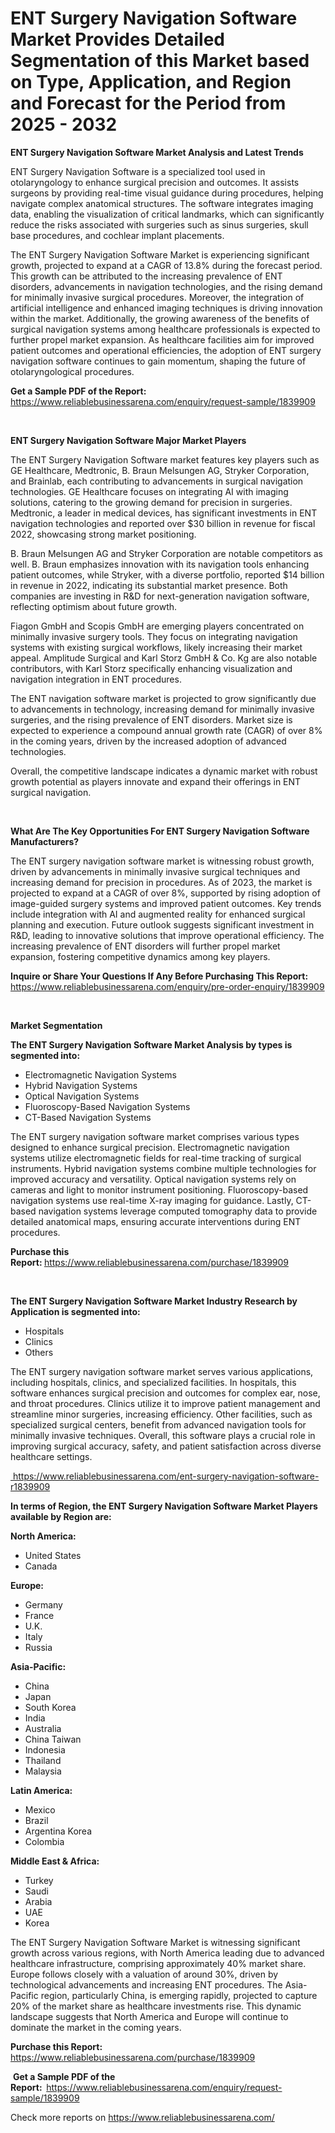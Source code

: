 <p><h1>ENT Surgery Navigation Software Market Provides Detailed Segmentation of this Market based on Type, Application, and Region and Forecast for the Period from 2025 - 2032</h1></p><p><strong>ENT Surgery Navigation Software Market Analysis and Latest Trends</strong></p>
<p><p>ENT Surgery Navigation Software is a specialized tool used in otolaryngology to enhance surgical precision and outcomes. It assists surgeons by providing real-time visual guidance during procedures, helping navigate complex anatomical structures. The software integrates imaging data, enabling the visualization of critical landmarks, which can significantly reduce the risks associated with surgeries such as sinus surgeries, skull base procedures, and cochlear implant placements.</p><p>The ENT Surgery Navigation Software Market is experiencing significant growth, projected to expand at a CAGR of 13.8% during the forecast period. This growth can be attributed to the increasing prevalence of ENT disorders, advancements in navigation technologies, and the rising demand for minimally invasive surgical procedures. Moreover, the integration of artificial intelligence and enhanced imaging techniques is driving innovation within the market. Additionally, the growing awareness of the benefits of surgical navigation systems among healthcare professionals is expected to further propel market expansion. As healthcare facilities aim for improved patient outcomes and operational efficiencies, the adoption of ENT surgery navigation software continues to gain momentum, shaping the future of otolaryngological procedures.</p></p>
<p><strong>Get a Sample PDF of the Report:&nbsp;</strong> <a href="https://www.reliablebusinessarena.com/enquiry/request-sample/1839909?utm_campaign=3181&utm_medium=2&utm_source=Github&utm_content=ia&utm_term=11032025&utm_id=ent-surgery-navigation-software">https://www.reliablebusinessarena.com/enquiry/request-sample/1839909</a></p>
<p>&nbsp;</p>
<p><strong>ENT Surgery Navigation Software Major Market Players</strong></p>
<p><p>The ENT Surgery Navigation Software market features key players such as GE Healthcare, Medtronic, B. Braun Melsungen AG, Stryker Corporation, and Brainlab, each contributing to advancements in surgical navigation technologies. GE Healthcare focuses on integrating AI with imaging solutions, catering to the growing demand for precision in surgeries. Medtronic, a leader in medical devices, has significant investments in ENT navigation technologies and reported over $30 billion in revenue for fiscal 2022, showcasing strong market positioning.</p><p>B. Braun Melsungen AG and Stryker Corporation are notable competitors as well. B. Braun emphasizes innovation with its navigation tools enhancing patient outcomes, while Stryker, with a diverse portfolio, reported $14 billion in revenue in 2022, indicating its substantial market presence. Both companies are investing in R&D for next-generation navigation software, reflecting optimism about future growth.</p><p>Fiagon GmbH and Scopis GmbH are emerging players concentrated on minimally invasive surgery tools. They focus on integrating navigation systems with existing surgical workflows, likely increasing their market appeal. Amplitude Surgical and Karl Storz GmbH & Co. Kg are also notable contributors, with Karl Storz specifically enhancing visualization and navigation integration in ENT procedures.</p><p>The ENT navigation software market is projected to grow significantly due to advancements in technology, increasing demand for minimally invasive surgeries, and the rising prevalence of ENT disorders. Market size is expected to experience a compound annual growth rate (CAGR) of over 8% in the coming years, driven by the increased adoption of advanced technologies.</p><p>Overall, the competitive landscape indicates a dynamic market with robust growth potential as players innovate and expand their offerings in ENT surgical navigation.</p></p>
<p>&nbsp;</p>
<p><strong>What Are The Key Opportunities For ENT Surgery Navigation Software Manufacturers?</strong></p>
<p><p>The ENT surgery navigation software market is witnessing robust growth, driven by advancements in minimally invasive surgical techniques and increasing demand for precision in procedures. As of 2023, the market is projected to expand at a CAGR of over 8%, supported by rising adoption of image-guided surgery systems and improved patient outcomes. Key trends include integration with AI and augmented reality for enhanced surgical planning and execution. Future outlook suggests significant investment in R&D, leading to innovative solutions that improve operational efficiency. The increasing prevalence of ENT disorders will further propel market expansion, fostering competitive dynamics among key players.</p></p>
<p><strong>Inquire or Share Your Questions If Any Before Purchasing This Report:</strong> <a href="https://www.reliablebusinessarena.com/enquiry/pre-order-enquiry/1839909?utm_campaign=3181&utm_medium=2&utm_source=Github&utm_content=ia&utm_term=11032025&utm_id=ent-surgery-navigation-software">https://www.reliablebusinessarena.com/enquiry/pre-order-enquiry/1839909</a></p>
<p>&nbsp;</p>
<p><strong>Market Segmentation</strong></p>
<p><strong>The ENT Surgery Navigation Software Market Analysis by types is segmented into:</strong></p>
<p><ul><li>Electromagnetic Navigation Systems</li><li>Hybrid Navigation Systems</li><li>Optical Navigation Systems</li><li>Fluoroscopy-Based Navigation Systems</li><li>CT-Based Navigation Systems</li></ul></p>
<p><p>The ENT surgery navigation software market comprises various types designed to enhance surgical precision. Electromagnetic navigation systems utilize electromagnetic fields for real-time tracking of surgical instruments. Hybrid navigation systems combine multiple technologies for improved accuracy and versatility. Optical navigation systems rely on cameras and light to monitor instrument positioning. Fluoroscopy-based navigation systems use real-time X-ray imaging for guidance. Lastly, CT-based navigation systems leverage computed tomography data to provide detailed anatomical maps, ensuring accurate interventions during ENT procedures.</p></p>
<p><strong>Purchase this Report:&nbsp;</strong><a href="https://www.reliablebusinessarena.com/purchase/1839909?utm_campaign=3181&utm_medium=2&utm_source=Github&utm_content=ia&utm_term=11032025&utm_id=ent-surgery-navigation-software">https://www.reliablebusinessarena.com/purchase/1839909</a></p>
<p>&nbsp;</p>
<p><strong>The ENT Surgery Navigation Software Market Industry Research by Application is segmented into:</strong></p>
<p><ul><li>Hospitals</li><li>Clinics</li><li>Others</li></ul></p>
<p><p>The ENT surgery navigation software market serves various applications, including hospitals, clinics, and specialized facilities. In hospitals, this software enhances surgical precision and outcomes for complex ear, nose, and throat procedures. Clinics utilize it to improve patient management and streamline minor surgeries, increasing efficiency. Other facilities, such as specialized surgical centers, benefit from advanced navigation tools for minimally invasive techniques. Overall, this software plays a crucial role in improving surgical accuracy, safety, and patient satisfaction across diverse healthcare settings.</p></p>
<p><a href="https://www.reliablebusinessarena.com/ent-surgery-navigation-software-r1839909?utm_campaign=3181&utm_medium=2&utm_source=Github&utm_content=ia&utm_term=11032025&utm_id=ent-surgery-navigation-software">&nbsp;https://www.reliablebusinessarena.com/ent-surgery-navigation-software-r1839909</a></p>
<p><strong>In terms of Region, the ENT Surgery Navigation Software Market Players available by Region are:</strong></p>
<p>
    <p> <strong> North America: </strong>
        <ul>
            <li>United States</li>
            <li>Canada</li>
        </ul>
        </p> 
    <p> <strong> Europe: </strong>
        <ul>
            <li>Germany</li>
            <li>France</li>
            <li>U.K.</li>
            <li>Italy</li>
            <li>Russia</li>
        </ul>
        </p> 
    <p> <strong> Asia-Pacific: </strong>
        <ul>
            <li>China</li>
            <li>Japan</li>
            <li>South Korea</li>
            <li>India</li>
            <li>Australia</li>
            <li>China Taiwan</li>
            <li>Indonesia</li>
            <li>Thailand</li>
            <li>Malaysia</li>
        </ul>
        </p> 
    <p> <strong> Latin America: </strong>
        <ul>
            <li>Mexico</li>
            <li>Brazil</li>
            <li>Argentina Korea</li>
            <li>Colombia</li>
        </ul>
        </p> 
    <p> <strong> Middle East & Africa: </strong>
        <ul>
            <li>Turkey</li>
            <li>Saudi</li>
            <li>Arabia</li>
            <li>UAE</li>
            <li>Korea</li>
        </ul>
    </p>
    </p>
<p><p>The ENT Surgery Navigation Software Market is witnessing significant growth across various regions, with North America leading due to advanced healthcare infrastructure, comprising approximately 40% market share. Europe follows closely with a valuation of around 30%, driven by technological advancements and increasing ENT procedures. The Asia-Pacific region, particularly China, is emerging rapidly, projected to capture 20% of the market share as healthcare investments rise. This dynamic landscape suggests that North America and Europe will continue to dominate the market in the coming years.</p></p>
<p><strong>Purchase this Report: </strong><a href="https://www.reliablebusinessarena.com/purchase/1839909?utm_campaign=3181&utm_medium=2&utm_source=Github&utm_content=ia&utm_term=11032025&utm_id=ent-surgery-navigation-software">https://www.reliablebusinessarena.com/purchase/1839909</a></p>
<p>&nbsp;<strong>Get a Sample PDF of the Report:&nbsp;&nbsp;</strong><a href="https://www.reliablebusinessarena.com/enquiry/request-sample/1839909?utm_campaign=3181&utm_medium=2&utm_source=Github&utm_content=ia&utm_term=11032025&utm_id=ent-surgery-navigation-software">https://www.reliablebusinessarena.com/enquiry/request-sample/1839909</a></p>
<p><strong></strong></p>
<p>Check more reports on <a href="https://www.reliablebusinessarena.com/?utm_campaign=3181&utm_medium=2&utm_source=Github&utm_content=ia&utm_term=11032025&utm_id=ent-surgery-navigation-software">https://www.reliablebusinessarena.com/</a></p>